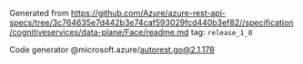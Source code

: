 Generated from https://github.com/Azure/azure-rest-api-specs/tree/3c764635e7d442b3e74caf593029fcd440b3ef82//specification/cognitiveservices/data-plane/Face/readme.md tag: `release_1_0`

Code generator @microsoft.azure/autorest.go@2.1.178


